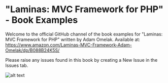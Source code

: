 # "Laminas: MVC Framework for PHP" - Book Examples
Welcome to the official GitHub channel of the book examples for "Laminas: MVC Framework for PHP" written by Adam Omelak. 
Available at: https://www.amazon.com/Laminas-MVC-Framework-Adam-Omelak/dp/B088B24K5S/

Please raise any issues found in this book by creating a New Issue in the Issues tab.

![alt text](http://divix.home.pl/laminas/gitlab.png)
